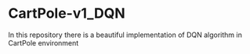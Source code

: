 # CartPole-v1_DQN
In this repository there is a beautiful implementation of DQN algorithm in CartPole environment 
